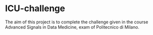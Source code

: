 # ICU-challenge
The aim of this project is to complete the challenge given in the course Advanced Signals in Data Medicine, exam of Politecnico di Milano.
